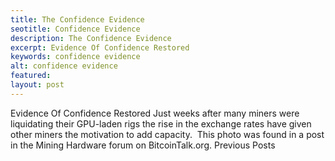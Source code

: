 ```yaml
---
title: The Confidence Evidence
seotitle: Confidence Evidence
description: The Confidence Evidence
excerpt: Evidence Of Confidence Restored
keywords: confidence evidence
alt: confidence evidence
featured: 
layout: post
---
```

Evidence Of Confidence Restored
Just weeks after many miners were liquidating their GPU-laden rigs the rise in the exchange rates have given other miners the motivation to add capacity.  This photo was found in a post in the Mining Hardware forum on BitcoinTalk.org.
Previous Posts

